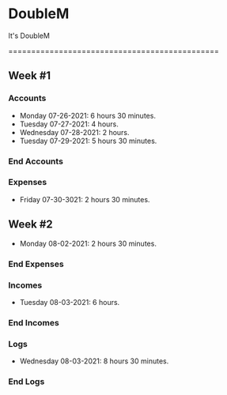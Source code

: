 # DoubleM
It's DoubleM

============================================== 
## Week #1
### Accounts
* Monday 07-26-2021: 6 hours 30 minutes.
* Tuesday 07-27-2021: 4 hours.
* Wednesday 07-28-2021: 2 hours.
* Tuesday 07-29-2021: 5 hours 30 minutes.
### End Accounts
### Expenses
* Friday 07-30-3021: 2 hours 30 minutes.
## Week #2
* Monday 08-02-2021: 2 hours 30 minutes.
### End Expenses
### Incomes
* Tuesday 08-03-2021: 6 hours.
### End Incomes
### Logs
* Wednesday 08-03-2021: 8 hours 30 minutes.
### End Logs